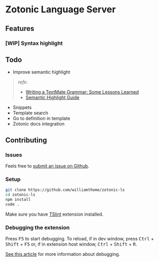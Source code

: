 # Zotonic Language Server

## Features

### [WIP] Syntax highlight

## Todo

- Improve semantic highlight
> *refs*:
> * [Writing a TextMate Grammar: Some Lessons Learned](https://www.apeth.com/nonblog/stories/textmatebundle.html)
> * [Semantic Highlight Guide](https://code.visualstudio.com/api/language-extensions/semantic-highlight-guide)
- Snippets
- Template search
- Go to definition in template
- Zotonic docs integration

## Contributing

### Issues

Feels free to [submit an issue on Github](https://github.com/vscode-django/vscode-django/issues/new).

### Setup

```bash
git clone https://github.com/williamthome/zotonic-ls
cd zotonic-ls
npm install
code .
```

Make sure you have [TSlint](https://marketplace.visualstudio.com/items?itemName=eg2.tslint) extension installed.

### Debugging the extension

Press <kbd>F5</kbd> to start debugging.
To reload, if in dev window,  press <kbd>Ctrl</kbd> + <kbd>Shift</kbd> + <kbd>F5</kbd> or, if in extension host window, <kbd>Ctrl</kbd> + <kbd>Shift</kbd> + <kbd>R</kbd>.

[See this article](https://code.visualstudio.com/api/get-started/your-first-extension) for more information about debugging.
